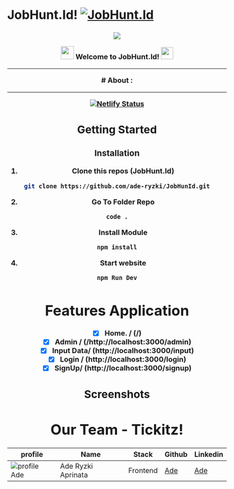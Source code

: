 # JobHunt.Id!  [![JobHunt.Id](https://awesome.re/badge-flat2.svg)](https://)
<h3 align="center">

![](https://capsule-render.vercel.app/api?type=waving&color=gradient&height=100&section=header)

<img src="https://camo.githubusercontent.com/5bbf8ca61ef5f92684489ace45ad6f45984fff87a621040c62b1fe31e3005ff9/687474703a2f2f692e696d6775722e636f6d2f436a34724d72532e676966" width="30">
  Welcome to JobHunt.Id!
  <img src="https://media.giphy.com/media/hvRJCLFzcasrR4ia7z/giphy.gif" width="28">
  
---
<div align="center">
# About :
  
---
[![Netlify Status](https://img.shields.io/badge/Vercel-000000?style=for-the-badge&logo=vercel&logoColor=white)]()
## Getting Started
  
### Installation
  
1. Clone this repos (JobHunt.Id)
```sh
git clone https://github.com/ade-ryzki/JobHunId.git
```
2. Go To Folder Repo
```sh
code .
```
3. Install Module
```sh
npm install
```
  
4. Start website
```sh
npm Run Dev
```
# Features Application
- [x] Home. / (/)
- [x] Admin / (/http://localhost:3000/admin)
- [x] Input Data/ (http://localhost:3000/input)
- [x] Login / (http://localhost:3000/login)
- [x] SignUp/ (http://localhost:3000/signup)
## Screenshots  

  
# Our Team - Tickitz!
 | profile | Name | Stack | Github | Linkedin |
 | ------- | ---- | ------ | ------ | -------- |
 | ![profile Ade][img-Ade] | Ade Ryzki Aprinata | Frontend | [Ade](https://github.com/ade-ryzki)|[Ade](https://www.linkedin.com/in/aderyzki/)
  
[img-Ade]: https://avatars.githubusercontent.com/u/95088271?v=4
